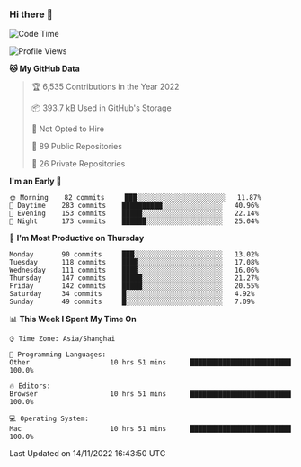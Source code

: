 ### Hi there 👋

<!--
**qbosen/qbosen** is a ✨ _special_ ✨ repository because its `README.md` (this file) appears on your GitHub profile.

Here are some ideas to get you started:

- 🔭 I’m currently working on ...
- 🌱 I’m currently learning ...
- 👯 I’m looking to collaborate on ...
- 🤔 I’m looking for help with ...
- 💬 Ask me about ...
- 📫 How to reach me: ...
- 😄 Pronouns: ...
- ⚡ Fun fact: ...
-->

<!--START_SECTION:waka-->
![Code Time](http://img.shields.io/badge/Code%20Time-1%2C075%20hrs%2058%20mins-blue)

![Profile Views](http://img.shields.io/badge/Profile%20Views-0-blue)

**🐱 My GitHub Data** 

> 🏆 6,535 Contributions in the Year 2022
 > 
> 📦 393.7 kB Used in GitHub's Storage 
 > 
> 🚫 Not Opted to Hire
 > 
> 📜 89 Public Repositories 
 > 
> 🔑 26 Private Repositories  
 > 
**I'm an Early 🐤** 

```text
🌞 Morning    82 commits     ███░░░░░░░░░░░░░░░░░░░░░░   11.87% 
🌆 Daytime    283 commits    ██████████░░░░░░░░░░░░░░░   40.96% 
🌃 Evening    153 commits    █████░░░░░░░░░░░░░░░░░░░░   22.14% 
🌙 Night      173 commits    ██████░░░░░░░░░░░░░░░░░░░   25.04%

```
📅 **I'm Most Productive on Thursday** 

```text
Monday       90 commits     ███░░░░░░░░░░░░░░░░░░░░░░   13.02% 
Tuesday      118 commits    ████░░░░░░░░░░░░░░░░░░░░░   17.08% 
Wednesday    111 commits    ████░░░░░░░░░░░░░░░░░░░░░   16.06% 
Thursday     147 commits    █████░░░░░░░░░░░░░░░░░░░░   21.27% 
Friday       142 commits    █████░░░░░░░░░░░░░░░░░░░░   20.55% 
Saturday     34 commits     █░░░░░░░░░░░░░░░░░░░░░░░░   4.92% 
Sunday       49 commits     █░░░░░░░░░░░░░░░░░░░░░░░░   7.09%

```


📊 **This Week I Spent My Time On** 

```text
⌚︎ Time Zone: Asia/Shanghai

💬 Programming Languages: 
Other                    10 hrs 51 mins      █████████████████████████   100.0%

🔥 Editors: 
Browser                  10 hrs 51 mins      █████████████████████████   100.0%

💻 Operating System: 
Mac                      10 hrs 51 mins      █████████████████████████   100.0%

```


 Last Updated on 14/11/2022 16:43:50 UTC
<!--END_SECTION:waka-->
